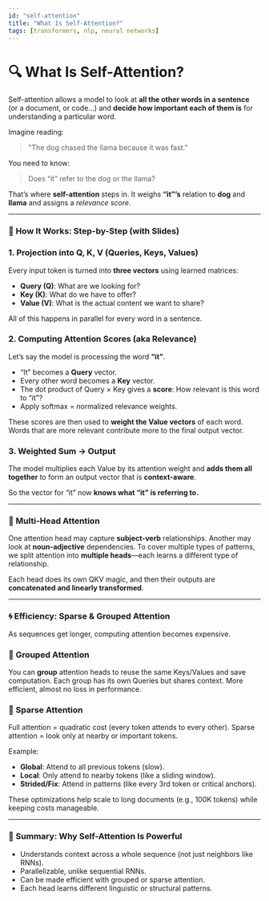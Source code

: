 ```yaml
---
id: "self-attention"
title: "What Is Self-Attention?"
tags: [transformers, nlp, neural networks]
---
```

# 🔍 What Is Self-Attention?

Self-attention allows a model to look at **all the other words in a sentence** (or a document, or code...) and **decide how important each of them is** for understanding a particular word.

Imagine reading:

> "The dog chased the llama because it was fast."
> 

You need to know:

> Does “it” refer to the dog or the llama?
> 

That’s where **self-attention** steps in. It weighs **“it”’s** relation to **dog** and **llama** and assigns a *relevance score*.

---

### 🧠 How It Works: Step-by-Step (with Slides)

### 1. **Projection into Q, K, V (Queries, Keys, Values)**

Every input token is turned into **three vectors** using learned matrices:

- **Query (Q)**: What are we looking for?
- **Key (K)**: What do we have to offer?
- **Value (V)**: What is the actual content we want to share?

All of this happens in parallel for every word in a sentence.

### 2. **Computing Attention Scores (aka Relevance)**

Let’s say the model is processing the word **“it”**.

- “It” becomes a **Query** vector.
- Every other word becomes a **Key** vector.
- The dot product of Query × Key gives a **score**: How relevant is this word to “it”?
- Apply softmax = normalized relevance weights.

These scores are then used to **weight the Value vectors** of each word. Words that are more relevant contribute more to the final output vector.

### 3. **Weighted Sum → Output**

The model multiplies each Value by its attention weight and **adds them all together** to form an output vector that is **context-aware**.

So the vector for “it” now **knows what “it” is referring to.**

---

### 🔁 Multi-Head Attention

One attention head may capture **subject-verb** relationships. Another may look at **noun-adjective** dependencies. To cover multiple types of patterns, we split attention into **multiple heads**—each learns a different type of relationship.

Each head does its own QKV magic, and then their outputs are **concatenated and linearly transformed**.

---

### 🌀 Efficiency: Sparse & Grouped Attention

As sequences get longer, computing attention becomes expensive.

### 🧠 Grouped Attention

You can **group** attention heads to reuse the same Keys/Values and save computation. Each group has its own Queries but shares context. More efficient, almost no loss in performance.

### 🌌 Sparse Attention

Full attention = quadratic cost (every token attends to every other). Sparse attention = look only at nearby or important tokens.

Example:

- **Global**: Attend to all previous tokens (slow).
- **Local**: Only attend to nearby tokens (like a sliding window).
- **Strided/Fix**: Attend in patterns (like every 3rd token or critical anchors).

These optimizations help scale to long documents (e.g., 100K tokens) while keeping costs manageable.

---

### 🤖 Summary: Why Self-Attention Is Powerful

- Understands context across a whole sequence (not just neighbors like RNNs).
- Parallelizable, unlike sequential RNNs.
- Can be made efficient with grouped or sparse attention.
- Each head learns different linguistic or structural patterns.
